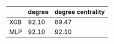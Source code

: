 |     | degree | degree centrality |
| --- | ------ | ----------------- |
| XGB | 92.10  | 89.47             |
| MLP | 92.10  | 92.10             |
